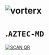 <h1 align="center
<a href="https://ibb.co/0fGncNJ"><img src="https://i.ibb.co/wKzdRH6/vorterx.png" alt="vorterx" border="0"></a>

# .```AZTEC-MD```
<a href="https://heroku.com/deploy?template=https://github.com/Vorterx/Aztec-MD/"><img title="SCAN QR" src="https://img.shields.io/badge/DEPLOY-h?color=black&style=for-the-badge&logo=heroku"></a>



